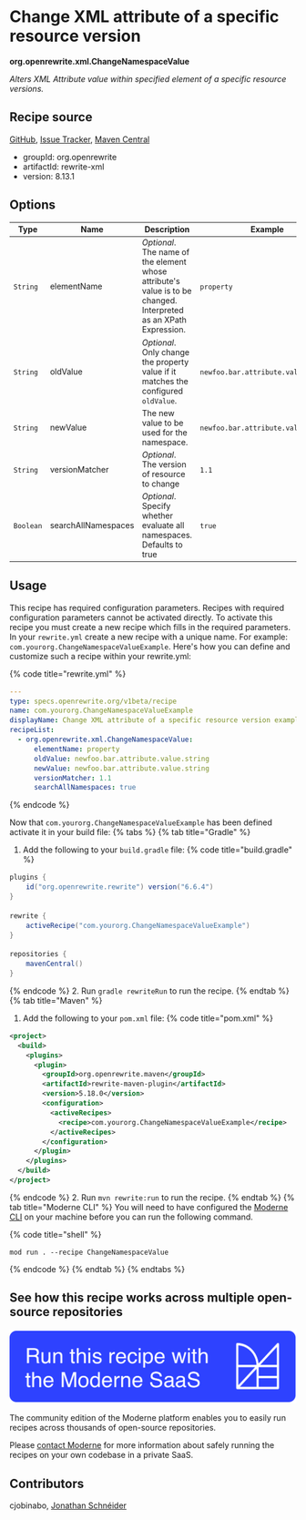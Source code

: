 # Change XML attribute of a specific resource version

**org.openrewrite.xml.ChangeNamespaceValue**

_Alters XML Attribute value within specified element of a specific resource versions._

## Recipe source

[GitHub](https://github.com/openrewrite/rewrite/blob/main/rewrite-xml/src/main/java/org/openrewrite/xml/ChangeNamespaceValue.java), [Issue Tracker](https://github.com/openrewrite/rewrite/issues), [Maven Central](https://central.sonatype.com/artifact/org.openrewrite/rewrite-xml/8.13.1/jar)

* groupId: org.openrewrite
* artifactId: rewrite-xml
* version: 8.13.1

## Options

| Type | Name | Description | Example |
| -- | -- | -- | -- |
| `String` | elementName | *Optional*. The name of the element whose attribute's value is to be changed. Interpreted as an XPath Expression. | `property` |
| `String` | oldValue | *Optional*. Only change the property value if it matches the configured `oldValue`. | `newfoo.bar.attribute.value.string` |
| `String` | newValue | The new value to be used for the namespace. | `newfoo.bar.attribute.value.string` |
| `String` | versionMatcher | *Optional*. The version of resource to change | `1.1` |
| `Boolean` | searchAllNamespaces | *Optional*. Specify whether evaluate all namespaces. Defaults to true | `true` |


## Usage

This recipe has required configuration parameters. Recipes with required configuration parameters cannot be activated directly. To activate this recipe you must create a new recipe which fills in the required parameters. In your `rewrite.yml` create a new recipe with a unique name. For example: `com.yourorg.ChangeNamespaceValueExample`.
Here's how you can define and customize such a recipe within your rewrite.yml:

{% code title="rewrite.yml" %}
```yaml
---
type: specs.openrewrite.org/v1beta/recipe
name: com.yourorg.ChangeNamespaceValueExample
displayName: Change XML attribute of a specific resource version example
recipeList:
  - org.openrewrite.xml.ChangeNamespaceValue:
      elementName: property
      oldValue: newfoo.bar.attribute.value.string
      newValue: newfoo.bar.attribute.value.string
      versionMatcher: 1.1
      searchAllNamespaces: true
```
{% endcode %}

Now that `com.yourorg.ChangeNamespaceValueExample` has been defined activate it in your build file:
{% tabs %}
{% tab title="Gradle" %}
1. Add the following to your `build.gradle` file:
{% code title="build.gradle" %}
```groovy
plugins {
    id("org.openrewrite.rewrite") version("6.6.4")
}

rewrite {
    activeRecipe("com.yourorg.ChangeNamespaceValueExample")
}

repositories {
    mavenCentral()
}
```
{% endcode %}
2. Run `gradle rewriteRun` to run the recipe.
{% endtab %}
{% tab title="Maven" %}
1. Add the following to your `pom.xml` file:
{% code title="pom.xml" %}
```xml
<project>
  <build>
    <plugins>
      <plugin>
        <groupId>org.openrewrite.maven</groupId>
        <artifactId>rewrite-maven-plugin</artifactId>
        <version>5.18.0</version>
        <configuration>
          <activeRecipes>
            <recipe>com.yourorg.ChangeNamespaceValueExample</recipe>
          </activeRecipes>
        </configuration>
      </plugin>
    </plugins>
  </build>
</project>
```
{% endcode %}
2. Run `mvn rewrite:run` to run the recipe.
{% endtab %}
{% tab title="Moderne CLI" %}
You will need to have configured the [Moderne CLI](https://docs.moderne.io/moderne-cli/cli-intro) on your machine before you can run the following command.

{% code title="shell" %}
```shell
mod run . --recipe ChangeNamespaceValue
```
{% endcode %}
{% endtab %}
{% endtabs %}

## See how this recipe works across multiple open-source repositories

[![Moderne Link Image](/.gitbook/assets/ModerneRecipeButton.png)](https://app.moderne.io/recipes/org.openrewrite.xml.ChangeNamespaceValue)

The community edition of the Moderne platform enables you to easily run recipes across thousands of open-source repositories.

Please [contact Moderne](https://moderne.io/product) for more information about safely running the recipes on your own codebase in a private SaaS.

## Contributors
cjobinabo, [Jonathan Schnéider](mailto:jkschneider@gmail.com)
